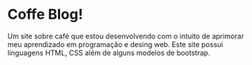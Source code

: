 # Coffe Blog!

Um site sobre café que estou desenvolvendo com o intuito de aprimorar meu aprendizado em programação e desing web. Este site possui linguagens HTML, CSS além de alguns modelos de bootstrap.
